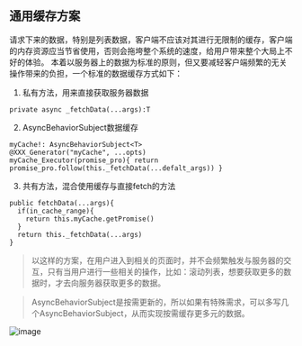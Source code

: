 ## 通用缓存方案

请求下来的数据，特别是列表数据，客户端不应该对其进行无限制的缓存，客户端的内存资源应当节省使用，否则会拖垮整个系统的速度，给用户带来整个大局上不好的体验。
本着以服务器上的数据为标准的原则，但又要减轻客户端频繁的无关操作带来的负担，一个标准的数据缓存方式如下：

1. 私有方法，用来直接获取服务器数据
```
private async _fetchData(...args):T
```

2. AsyncBehaviorSubject数据缓存
```
myCache!: AsyncBehaviorSubject<T>
@XXX_Generator("myCache", ...opts)
myCache_Executor(promise_pro){ return promise_pro.follow(this._fetchData(...defalt_args)) }
```

3. 共有方法，混合使用缓存与直接fetch的方法
```
public fetchData(...args){
  if(in_cache_range){
    return this.myCache.getPromise()
  }
  return this._fetchData(...args)
}
```

> 以这样的方案，在用户进入到相关的页面时，并不会频繁触发与服务器的交互，只有当用户进行一些相关的操作，比如：滚动列表，想要获取更多的数据时，才去向服务器获取更多的数据。

> AsyncBehaviorSubject是按需更新的，所以如果有特殊需求，可以多写几个AsyncBehaviorSubject，从而实现按需缓存更多元的数据。

![image](https://user-images.githubusercontent.com/2151644/39513194-1dba9624-4e26-11e8-98b9-7ee6116d6794.png)
